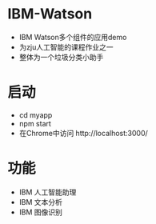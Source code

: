 # IBM-Watson
- IBM Watson多个组件的应用demo
- 为zju人工智能的课程作业之一
- 整体为一个垃圾分类小助手

# 启动
- cd myapp
- npm start
- 在Chrome中访问 http://localhost:3000/

# 功能
- IBM 人工智能助理
- IBM 文本分析
- IBM 图像识别

